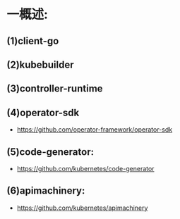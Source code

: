 # 一概述:
## (1)client-go

## (2)kubebuilder

## (3)controller-runtime

## (4)operator-sdk
- https://github.com/operator-framework/operator-sdk

## (5)code-generator:
- https://github.com/kubernetes/code-generator

## (6)apimachinery:
- https://github.com/kubernetes/apimachinery
